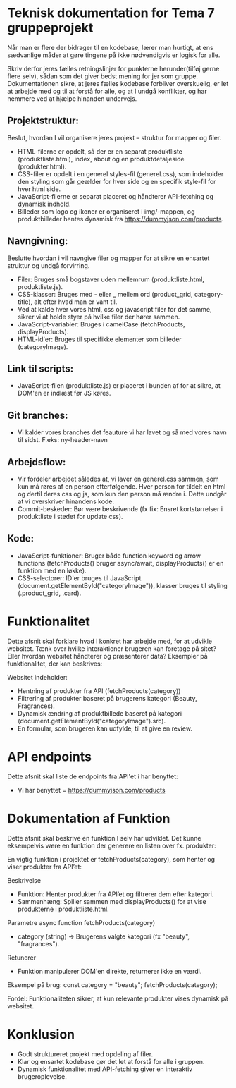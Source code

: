 # Teknisk dokumentation for Tema 7 gruppeprojekt
Når man er flere der bidrager til en kodebase, lærer man hurtigt, at ens sædvanlige måder at gøre tingene på ikke nødvendigvis er logisk for alle.

Skriv derfor jeres fælles retningslinjer for punkterne herunder(tilføj gerne flere selv), sådan som det giver bedst mening for jer som gruppe. Dokumentationen sikre, at jeres fælles kodebase forbliver overskuelig, er let at arbejde med og til at forstå for alle, og at I undgå konflikter, og har nemmere ved at hjælpe hinanden undervejs.

## Projektstruktur:
Beslut, hvordan I vil organisere jeres projekt – struktur for mapper og filer.

 - HTML-filerne er opdelt, så der er en separat produktliste (produktliste.html), index, about og en produktdetaljeside (produkter.html).
 - CSS-filer er opdelt i en generel styles-fil (generel.css), som indeholder den styling som går geælder for hver side og en specifik style-fil for hver html side.
 - JavaScript-filerne er separat placeret og håndterer API-fetching og dynamisk indhold.
 - Billeder som logo og ikoner er organiseret i img/-mappen, og produktbilleder hentes dynamisk fra  https://dummyjson.com/products.

## Navngivning:
Beslutte hvordan i vil navngive filer og mapper for at sikre en ensartet struktur og undgå forvirring.

- Filer: Bruges små bogstaver uden mellemrum (produktliste.html, produktliste.js).
- CSS-klasser: Bruges med - eller _ mellem ord (product_grid, category-title), alt efter hvad man er vant til.
- Ved at kalde hver vores html, css og javascript filer for det samme, sikrer vi at holde styer på hvilke filer der hører sammen.
- JavaScript-variabler: Bruges i camelCase (fetchProducts, displayProducts).
- HTML-id'er: Bruges til specifikke elementer som billeder (categoryImage).

## Link til scripts:
- JavaScript-filen (produktliste.js) er placeret i bunden af <body> for at sikre, at DOM'en er indlæst før JS køres.

## Git branches:
- Vi kalder vores branches det feauture vi har lavet og så med vores navn til sidst. F.eks: ny-header-navn

## Arbejdsflow:
- Vir fordeler arbejdet således at, vi laver en generel.css sammen, som kun må røres af en person efterfølgende. Hver person for tildelt en html og dertil deres css og js, som kun den person må ændre i. Dette undgår at vi overskriver hinandens kode.
- Commit-beskeder: Bør være beskrivende (fx fix: Ensret kortstørrelser i produktliste i stedet for update css).

## Kode:
- JavaScript-funktioner: Bruger både function keyword og arrow functions (fetchProducts() bruger async/await, displayProducts() er en funktion med en løkke).
- CSS-selectorer: ID'er bruges til JavaScript (document.getElementById("categoryImage")), klasser bruges til styling (.product_grid, .card).

# Funktionalitet
Dette afsnit skal forklare hvad I konkret har arbejde med, for at udvikle websitet. Tænk over hvilke interaktioner brugeren kan foretage på sitet? Eller hvordan websitet håndterer og præsenterer data? Eksempler på funktionalitet, der kan beskrives:

Websitet indeholder:
- Hentning af produkter fra API (fetchProducts(category))
- Filtrering af produkter baseret på brugerens kategori (Beauty, Fragrances).
- Dynamisk ændring af produktbillede baseret på kategori (document.getElementById("categoryImage").src).
- En formular, som brugeren kan udfylde, til at give en review.

# API endpoints
Dette afsnit skal liste de endpoints fra API'et i har benyttet:
- Vi har benyttet = https://dummyjson.com/products

# Dokumentation af Funktion 
Dette afsnit skal beskrive en funktion I selv har udviklet. Det kunne eksempelvis være en funktion der generere en listen over fx. produkter: 

En vigtig funktion i projektet er fetchProducts(category), som henter og viser produkter fra API’et:

Beskrivelse
 - Funktion: Henter produkter fra API’et og filtrerer dem efter kategori.
 - Sammenhæng: Spiller sammen med displayProducts() for at vise produkterne i produktliste.html.

Parametre
async function fetchProducts(category)
- category (string) → Brugerens valgte kategori (fx "beauty", "fragrances").

Retunerer
- Funktion manipulerer DOM'en direkte, returnerer ikke en værdi.

Eksempel på brug:
const category = "beauty";
fetchProducts(category);

Fordel: Funktionaliteten sikrer, at kun relevante produkter vises dynamisk på websitet.

# Konklusion
- Godt struktureret projekt med opdeling af filer.
- Klar og ensartet kodebase gør det let at forstå for alle i gruppen.
- Dynamisk funktionalitet med API-fetching giver en interaktiv brugeroplevelse.
